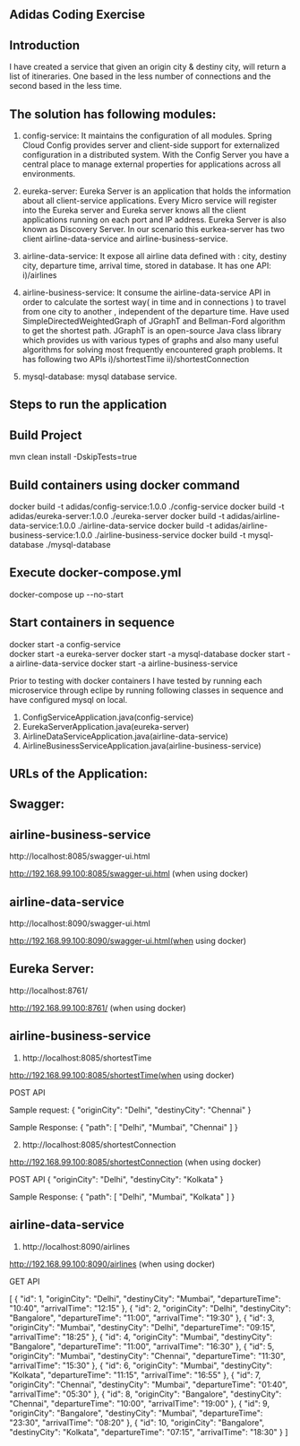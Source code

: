 Adidas Coding Exercise
----------------------

Introduction
------------

I have created a service that given an origin city & destiny city, will return a list of itineraries. One based in the less number of connections and the second based in the less time.

The solution has following modules:
-----------------------------------

1. config-service: 
	It maintains the configuration of all modules.
	Spring Cloud Config provides server and client-side support for externalized configuration in a distributed system. 
	With the Config Server you have a central place to manage external properties for applications across all environments.
	
2. eureka-server: 
	Eureka Server is an application that holds the information about all client-service applications. 
	Every Micro service will register into the Eureka server and Eureka server knows all the client applications running on each             port and IP address. 
	Eureka Server is also known as Discovery Server.
	In our scenario this eurkea-server has two client airline-data-service and airline-business-service.
	
3. airline-data-service: 
	It expose all airline data defined with : city, destiny city, departure time, arrival time, stored in database.
	It has one API:
		i)/airlines
		
4. airline-business-service: 
	It consume the airline-data-service API in order to calculate the sortest way( in time and in
	connections ) to travel from one city to another , independent of the departure time.
	Have used SimpleDirectedWeightedGraph of JGraphT and Bellman-Ford algorithm to get the shortest path.
	JGraphT is an open-source Java class library which provides us with various types of graphs and also many useful algorithms for         solving most frequently encountered graph problems.
	It has following two APIs
		i)/shortestTime
		ii)/shortestConnection
5. mysql-database: 
	mysql database service.

Steps to run the application
--------------------------------

Build Project
-------------
mvn clean install -DskipTests=true
 
Build containers using docker command
-------------------------------------

docker build -t adidas/config-service:1.0.0 ./config-service
docker build -t adidas/eureka-server:1.0.0 ./eureka-server
docker build -t adidas/airline-data-service:1.0.0 ./airline-data-service
docker build -t adidas/airline-business-service:1.0.0 ./airline-business-service
docker build -t mysql-database ./mysql-database


Execute docker-compose.yml
--------------------------
docker-compose up --no-start

Start containers in sequence
----------------------------

docker start -a config-service    
docker start -a eureka-server
docker start -a mysql-database
docker start -a airline-data-service
docker start -a airline-business-service



Prior to testing with docker containers I have tested by running each microservice through eclipe by running following classes in sequence and have configured mysql on local.
1. ConfigServiceApplication.java(config-service)
2. EurekaServerApplication.java(eureka-server)
3. AirlineDataServiceApplication.java(airline-data-service)
4. AirlineBusinessServiceApplication.java(airline-business-service)

URLs of the Application:
------------------------
Swagger:
-------
airline-business-service
------------------------
http://localhost:8085/swagger-ui.html  

http://192.168.99.100:8085/swagger-ui.html (when using docker)


airline-data-service
--------------------
http://localhost:8090/swagger-ui.html  

http://192.168.99.100:8090/swagger-ui.html(when using docker)


Eureka Server:
--------------
http://localhost:8761/  

http://192.168.99.100:8761/ (when using docker)

airline-business-service
------------------------
1. http://localhost:8085/shortestTime  

http://192.168.99.100:8085/shortestTime(when using docker)


POST API

Sample request:
{
    "originCity": "Delhi",
    "destinyCity": "Chennai"
}

Sample Response:
{
    "path": [
        "Delhi",
        "Mumbai",
        "Chennai"
    ]
}


2. http://localhost:8085/shortestConnection  

http://192.168.99.100:8085/shortestConnection (when using docker)

POST API
{
    "originCity": "Delhi",
    "destinyCity": "Kolkata"
}


Sample Response:
{
    "path": [
        "Delhi",
        "Mumbai",
        "Kolkata"
    ]
}

airline-data-service
--------------------

1. http://localhost:8090/airlines  

http://192.168.99.100:8090/airlines (when using docker)

GET API

[
    {
        "id": 1,
        "originCity": "Delhi",
        "destinyCity": "Mumbai",
        "departureTime": "10:40",
        "arrivalTime": "12:15"
    },
    {
        "id": 2,
        "originCity": "Delhi",
        "destinyCity": "Bangalore",
        "departureTime": "11:00",
        "arrivalTime": "19:30"
    },
    {
        "id": 3,
        "originCity": "Mumbai",
        "destinyCity": "Delhi",
        "departureTime": "09:15",
        "arrivalTime": "18:25"
    },
    {
        "id": 4,
        "originCity": "Mumbai",
        "destinyCity": "Bangalore",
        "departureTime": "11:00",
        "arrivalTime": "16:30"
    },
    {
        "id": 5,
        "originCity": "Mumbai",
        "destinyCity": "Chennai",
        "departureTime": "11:30",
        "arrivalTime": "15:30"
    },
    {
        "id": 6,
        "originCity": "Mumbai",
        "destinyCity": "Kolkata",
        "departureTime": "11:15",
        "arrivalTime": "16:55"
    },
    {
        "id": 7,
        "originCity": "Chennai",
        "destinyCity": "Mumbai",
        "departureTime": "01:40",
        "arrivalTime": "05:30"
    },
    {
        "id": 8,
        "originCity": "Bangalore",
        "destinyCity": "Chennai",
        "departureTime": "10:00",
        "arrivalTime": "19:00"
    },
    {
        "id": 9,
        "originCity": "Bangalore",
        "destinyCity": "Mumbai",
        "departureTime": "23:30",
        "arrivalTime": "08:20"
    },
    {
        "id": 10,
        "originCity": "Bangalore",
        "destinyCity": "Kolkata",
        "departureTime": "07:15",
        "arrivalTime": "18:30"
    }
]

